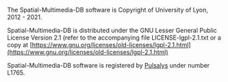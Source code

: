 The Spatial-Multimedia-DB software is Copyright of University of Lyon, 2012 - 2021.

Spatial-Multimedia-DB is distributed under the GNU Lesser General Public License Version 2.1
(refer to the accompanying file LICENSE-lgpl-2.1.txt or a copy at [https://www.gnu.org/licenses/old-licenses/lgpl-2.1.html](https://www.gnu.org/licenses/old-licenses/lgpl-2.1.html)

Spatial-Multimedia-DB software is registered by [Pulsalys](https://www.pulsalys.fr/) under number L1765.
